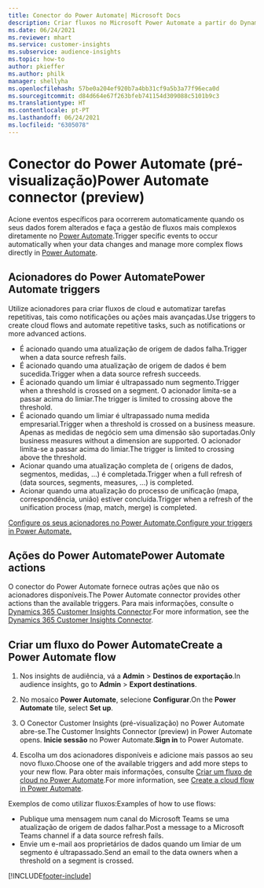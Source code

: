 ```yaml
---
title: Conector do Power Automate| Microsoft Docs
description: Criar fluxos no Microsoft Power Automate a partir do Dynamics 365 Customer Insights.
ms.date: 06/24/2021
ms.reviewer: mhart
ms.service: customer-insights
ms.subservice: audience-insights
ms.topic: how-to
author: pkieffer
ms.author: philk
manager: shellyha
ms.openlocfilehash: 57be0a204ef920b7a4bb31cf9a5b3a77f96eca0d
ms.sourcegitcommit: d84d664e67f263bfeb741154d309088c5101b9c3
ms.translationtype: HT
ms.contentlocale: pt-PT
ms.lasthandoff: 06/24/2021
ms.locfileid: "6305078"
---
```

# <a name="power-automate-connector-preview"></a><span data-ttu-id="3617f-103">Conector do Power Automate (pré-visualização)</span><span class="sxs-lookup"><span data-stu-id="3617f-103">Power Automate connector (preview)</span></span>

<span data-ttu-id="3617f-104">Acione eventos específicos para ocorrerem automaticamente quando os seus dados forem alterados e faça a gestão de fluxos mais complexos diretamente no [Power Automate](https://flow.microsoft.com/).</span><span class="sxs-lookup"><span data-stu-id="3617f-104">Trigger specific events to occur automatically when your data changes and manage more complex flows directly in [Power Automate](https://flow.microsoft.com/).</span></span>

## <a name="power-automate-triggers"></a><span data-ttu-id="3617f-105">Acionadores do Power Automate</span><span class="sxs-lookup"><span data-stu-id="3617f-105">Power Automate triggers</span></span>

<span data-ttu-id="3617f-106">Utilize acionadores para criar fluxos de cloud e automatizar tarefas repetitivas, tais como notificações ou ações mais avançadas.</span><span class="sxs-lookup"><span data-stu-id="3617f-106">Use triggers to create cloud flows and automate repetitive tasks, such as notifications or more advanced actions.</span></span> 

- <span data-ttu-id="3617f-107">É acionado quando uma atualização de origem de dados falha.</span><span class="sxs-lookup"><span data-stu-id="3617f-107">Trigger when a data source refresh fails.</span></span> 
- <span data-ttu-id="3617f-108">É acionado quando uma atualização de origem de dados é bem sucedida.</span><span class="sxs-lookup"><span data-stu-id="3617f-108">Trigger when a data source refresh succeeds.</span></span>
- <span data-ttu-id="3617f-109">É acionado quando um limiar é ultrapassado num segmento.</span><span class="sxs-lookup"><span data-stu-id="3617f-109">Trigger when a threshold is crossed on a segment.</span></span> <span data-ttu-id="3617f-110">O acionador limita-se a passar acima do limiar.</span><span class="sxs-lookup"><span data-stu-id="3617f-110">The trigger is limited to crossing above the threshold.</span></span>
- <span data-ttu-id="3617f-111">É acionado quando um limiar é ultrapassado numa medida empresarial.</span><span class="sxs-lookup"><span data-stu-id="3617f-111">Trigger when a threshold is crossed on a business measure.</span></span> <span data-ttu-id="3617f-112">Apenas as medidas de negócio sem uma dimensão são suportadas.</span><span class="sxs-lookup"><span data-stu-id="3617f-112">Only business measures without a dimension are supported.</span></span> <span data-ttu-id="3617f-113">O acionador limita-se a passar acima do limiar.</span><span class="sxs-lookup"><span data-stu-id="3617f-113">The trigger is limited to crossing above the threshold.</span></span>
- <span data-ttu-id="3617f-114">Acionar quando uma atualização completa de ( origens de dados, segmentos, medidas, ...) é completada.</span><span class="sxs-lookup"><span data-stu-id="3617f-114">Trigger when a full refresh of (data sources, segments, measures, ...) is completed.</span></span>
- <span data-ttu-id="3617f-115">Acionar quando uma atualização do processo de unificação (mapa, correspondência, união) estiver concluída.</span><span class="sxs-lookup"><span data-stu-id="3617f-115">Trigger when a refresh of the unification process (map, match, merge) is completed.</span></span>

[<span data-ttu-id="3617f-116">Configure os seus acionadores no Power Automate.</span><span class="sxs-lookup"><span data-stu-id="3617f-116">Configure your triggers in Power Automate.</span></span>](https://flow.microsoft.com/connectors/shared_customerinsights/dynamics-365-customer-insights-connector/)

## <a name="power-automate-actions"></a><span data-ttu-id="3617f-117">Ações do Power Automate</span><span class="sxs-lookup"><span data-stu-id="3617f-117">Power Automate actions</span></span>

<span data-ttu-id="3617f-118">O conector do Power Automate fornece outras ações que não os acionadores disponíveis.</span><span class="sxs-lookup"><span data-stu-id="3617f-118">The Power Automate connector provides other actions than the available triggers.</span></span> <span data-ttu-id="3617f-119">Para mais informações, consulte o [Dynamics 365 Customer Insights Connector](/connectors/customerinsights/).</span><span class="sxs-lookup"><span data-stu-id="3617f-119">For more information, see the [Dynamics 365 Customer Insights Connector](/connectors/customerinsights/).</span></span>

## <a name="create-a-power-automate-flow"></a><span data-ttu-id="3617f-120">Criar um fluxo do Power Automate</span><span class="sxs-lookup"><span data-stu-id="3617f-120">Create a Power Automate flow</span></span>

1. <span data-ttu-id="3617f-121">Nos insights de audiência, vá a **Admin** > **Destinos de exportação**.</span><span class="sxs-lookup"><span data-stu-id="3617f-121">In audience insights, go to **Admin** > **Export destinations**.</span></span>

1. <span data-ttu-id="3617f-122">No mosaico **Power Automate**, selecione **Configurar**.</span><span class="sxs-lookup"><span data-stu-id="3617f-122">On the **Power Automate** tile, select **Set up**.</span></span>

1. <span data-ttu-id="3617f-123">O Conector Customer Insights (pré-visualização) no Power Automate abre-se.</span><span class="sxs-lookup"><span data-stu-id="3617f-123">The Customer Insights Connector (preview) in Power Automate opens.</span></span> <span data-ttu-id="3617f-124">**Inicie sessão** no Power Automate.</span><span class="sxs-lookup"><span data-stu-id="3617f-124">**Sign in** to Power Automate.</span></span>

1. <span data-ttu-id="3617f-125">Escolha um dos acionadores disponíveis e adicione mais passos ao seu novo fluxo.</span><span class="sxs-lookup"><span data-stu-id="3617f-125">Choose one of the available triggers and add more steps to your new flow.</span></span> <span data-ttu-id="3617f-126">Para obter mais informações, consulte [Criar um fluxo de cloud no Power Automate](/power-automate/get-started-logic-flow).</span><span class="sxs-lookup"><span data-stu-id="3617f-126">For more information, see [Create a cloud flow in Power Automate](/power-automate/get-started-logic-flow).</span></span>

<span data-ttu-id="3617f-127">Exemplos de como utilizar fluxos:</span><span class="sxs-lookup"><span data-stu-id="3617f-127">Examples of how to use flows:</span></span> 
- <span data-ttu-id="3617f-128">Publique uma mensagem num canal do Microsoft Teams se uma atualização de origem de dados falhar.</span><span class="sxs-lookup"><span data-stu-id="3617f-128">Post a message to a Microsoft Teams channel if a data source refresh fails.</span></span> 
- <span data-ttu-id="3617f-129">Envie um e-mail aos proprietários de dados quando um limiar de um segmento é ultrapassado.</span><span class="sxs-lookup"><span data-stu-id="3617f-129">Send an email to the data owners when a threshold on a segment is crossed.</span></span>



[!INCLUDE[footer-include](../includes/footer-banner.md)]
